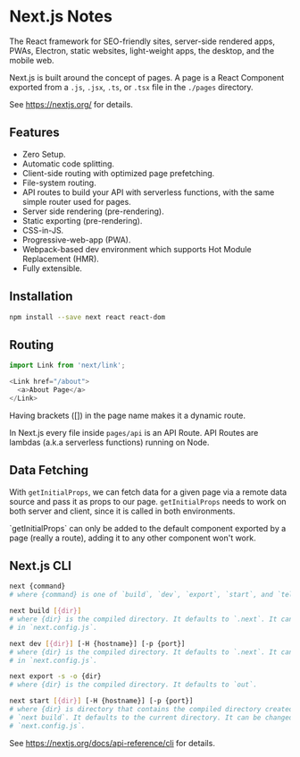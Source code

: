 # Next.js Notes

The React framework for SEO-friendly sites, server-side rendered apps, PWAs, Electron, static websites, light-weight apps, the desktop, and the mobile web.

Next.js is built around the concept of pages. A page is a React Component exported from a `.js`, `.jsx`, `.ts`, or `.tsx` file in the `./pages` directory.

See https://nextjs.org/ for details.


## Features

- Zero Setup.
- Automatic code splitting.
- Client-side routing with optimized page prefetching.
- File-system routing.
- API routes to build your API with serverless functions, with the same simple router used for pages.
- Server side rendering (pre-rendering).
- Static exporting (pre-rendering).
- CSS-in-JS.
- Progressive-web-app (PWA).
- Webpack-based dev environment which supports Hot Module Replacement (HMR).
- Fully extensible.


## Installation

```sh
npm install --save next react react-dom
```


## Routing

```js
import Link from 'next/link';

<Link href="/about">
  <a>About Page</a>
</Link>
```

Having brackets ([]) in the page name makes it a dynamic route.

In Next.js every file inside `pages/api` is an API Route. API Routes are lambdas (a.k.a serverless functions) running on Node.


## Data Fetching

With `getInitialProps`, we can fetch data for a given page via a remote data source and pass it as props to our page. `getInitialProps` needs to work on both server and client, since it is called in both environments.

<p class="note warning">
  `getInitialProps` can only be added to the default component exported by a page (really a route), adding it to any other component won't work.
</p>


## Next.js CLI

```sh
next {command}
# where {command} is one of `build`, `dev`, `export`, `start`, and `telemetry`.
```

```sh
next build [{dir}]
# where {dir} is the compiled directory. It defaults to `.next`. It can be changed
# in `next.config.js`.
```

```sh
next dev [{dir}] [-H {hostname}] [-p {port}]
# where {dir} is the compiled directory. It defaults to `.next`. It can be changed
# in `next.config.js`.
```

```sh
next export -s -o {dir}
# where {dir} is the compiled directory. It defaults to `out`.
```

```sh
next start [{dir}] [-H {hostname}] [-p {port}]
# where {dir} is directory that contains the compiled directory created by running
# `next build`. It defaults to the current directory. It can be changed in
# `next.config.js`.
```

See https://nextjs.org/docs/api-reference/cli for details.
